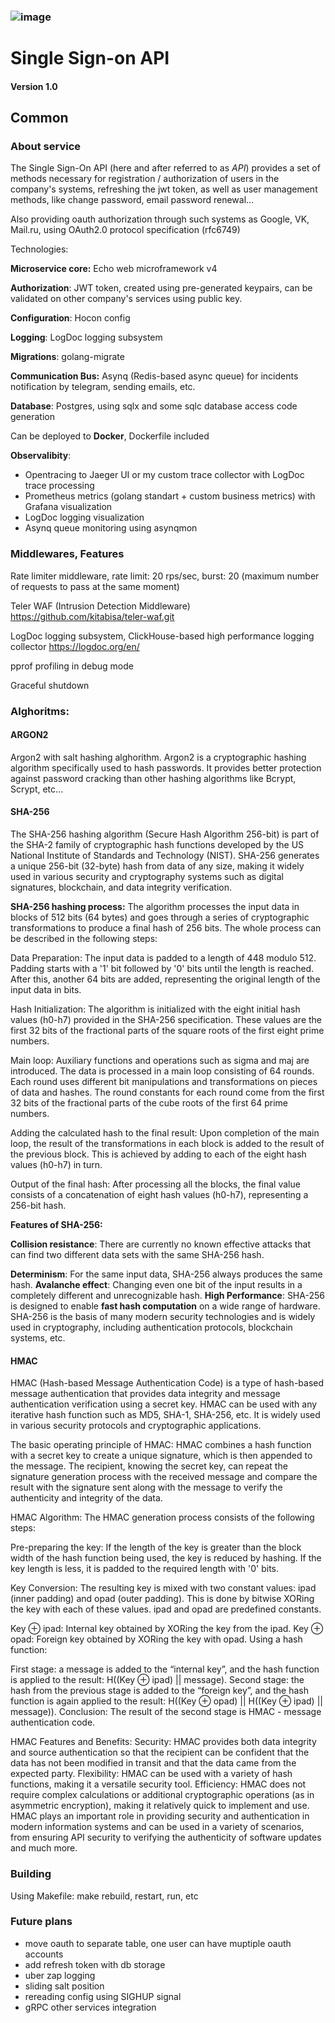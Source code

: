### ![image](https://github.com/SandQuattro/golang-sso/assets/31468131/4454c9ac-4dcd-405a-a3cf-8e92cb2bd170)
# Single Sign-on API
#### Version 1.0

## Common

### About service
The Single Sign-On API (here and after referred to as *API*) provides a set of methods necessary for
registration / authorization of users in the company's systems, refreshing the jwt token, as well as user management methods, like change password, email password renewal...

Also providing oauth authorization through such systems as Google, VK, Mail.ru, using OAuth2.0 protocol specification (rfc6749)

Technologies:

**Microservice core:** Echo web microframework v4

**Authorization**: JWT token, created using pre-generated keypairs, can be validated on other company's services using public key. 

**Configuration**: Hocon config

**Logging**: LogDoc logging subsystem

**Migrations**: golang-migrate

**Communication Bus:** Asynq (Redis-based async queue) for incidents notification by telegram, sending emails, etc. 

**Database**: Postgres, using sqlx and some sqlc database access code generation

Can be deployed to **Docker**, Dockerfile included

**Observalibity**: 

- Opentracing to Jaeger UI or my custom trace collector with LogDoc trace processing
- Prometheus metrics (golang standart + custom business metrics) with Grafana visualization
- LogDoc logging visualization
- Asynq queue monitoring using asynqmon 

### Middlewares, Features

Rate limiter middleware, rate limit: 20 rps/sec, burst: 20 (maximum number of requests to pass at the same moment)

Teler WAF (Intrusion Detection Middleware) https://github.com/kitabisa/teler-waf.git

LogDoc logging subsystem, ClickHouse-based high performance logging collector https://logdoc.org/en/

pprof profiling in debug mode

Graceful shutdown

### **Alghoritms**:

#### ARGON2

Argon2 with salt hashing alghorithm. Argon2 is a cryptographic hashing algorithm specifically used to hash passwords. It provides better protection against password cracking than other hashing algorithms like Bcrypt, Scrypt, etc...

#### **SHA-256**

The SHA-256 hashing algorithm (Secure Hash Algorithm 256-bit) is part of the SHA-2 family of cryptographic hash functions developed by the US National Institute of Standards and Technology (NIST). SHA-256 generates a unique 256-bit (32-byte) hash from data of any size, making it widely used in various security and cryptography systems such as digital signatures, blockchain, and data integrity verification.

**SHA-256 hashing process:**
The algorithm processes the input data in blocks of 512 bits (64 bytes) and goes through a series of cryptographic transformations to produce a final hash of 256 bits. The whole process can be described in the following steps:

Data Preparation: The input data is padded to a length of 448 modulo 512. Padding starts with a '1' bit followed by '0' bits until the length is reached. After this, another 64 bits are added, representing the original length of the input data in bits.

Hash Initialization: The algorithm is initialized with the eight initial hash values (h0-h7) provided in the SHA-256 specification. These values are the first 32 bits of the fractional parts of the square roots of the first eight prime numbers.

Main loop: Auxiliary functions and operations such as sigma and maj are introduced. The data is processed in a main loop consisting of 64 rounds. Each round uses different bit manipulations and transformations on pieces of data and hashes. The round constants for each round come from the first 32 bits of the fractional parts of the cube roots of the first 64 prime numbers.

Adding the calculated hash to the final result: Upon completion of the main loop, the result of the transformations in each block is added to the result of the previous block. This is achieved by adding to each of the eight hash values (h0-h7) in turn.

Output of the final hash: After processing all the blocks, the final value consists of a concatenation of eight hash values (h0-h7), representing a 256-bit hash.

**Features of SHA-256:**

**Collision resistance**: There are currently no known effective attacks that can find two different data sets with the same SHA-256 hash.

**Determinism**: For the same input data, SHA-256 always produces the same hash.
**Avalanche effect**: Changing even one bit of the input results in a completely different and unrecognizable hash.
**High Performance**: SHA-256 is designed to enable **fast hash computation** on a wide range of hardware.
SHA-256 is the basis of many modern security technologies and is widely used in cryptography, including authentication protocols, blockchain systems, etc.

#### **HMAC**

HMAC (Hash-based Message Authentication Code) is a type of hash-based message authentication that provides data integrity and message authentication verification using a secret key. HMAC can be used with any iterative hash function such as MD5, SHA-1, SHA-256, etc. It is widely used in various security protocols and cryptographic applications.

The basic operating principle of HMAC:
HMAC combines a hash function with a secret key to create a unique signature, which is then appended to the message. The recipient, knowing the secret key, can repeat the signature generation process with the received message and compare the result with the signature sent along with the message to verify the authenticity and integrity of the data.

HMAC Algorithm:
The HMAC generation process consists of the following steps:

Pre-preparing the key: If the length of the key is greater than the block width of the hash function being used, the key is reduced by hashing. If the key length is less, it is padded to the required length with '0' bits.

Key Conversion: The resulting key is mixed with two constant values: ipad (inner padding) and opad (outer padding). This is done by bitwise XORing the key with each of these values. ipad and opad are predefined constants.

Key ⊕ ipad: Internal key obtained by XORing the key from the ipad.
Key ⊕ opad: Foreign key obtained by XORing the key with opad.
Using a hash function:

First stage: a message is added to the “internal key”, and the hash function is applied to the result: H((Key ⊕ ipad) || message).
Second stage: the hash from the previous stage is added to the “foreign key”, and the hash function is again applied to the result: H((Key ⊕ opad) || H((Key ⊕ ipad) || message)).
Conclusion: The result of the second stage is HMAC - message authentication code.

HMAC Features and Benefits:
Security: HMAC provides both data integrity and source authentication so that the recipient can be confident that the data has not been modified in transit and that the data came from the expected party.
Flexibility: HMAC can be used with a variety of hash functions, making it a versatile security tool.
Efficiency: HMAC does not require complex calculations or additional cryptographic operations (as in asymmetric encryption), making it relatively quick to implement and use.
HMAC plays an important role in providing security and authentication in modern information systems and can be used in a variety of scenarios, from ensuring API security to verifying the authenticity of software updates and much more.

### Building

Using Makefile:  make rebuild, restart, run, etc

### Future plans

- move oauth to separate table, one user can have muptiple oauth accounts
- add refresh token with db storage
- uber zap logging
- sliding salt position
- rereading config using SIGHUP signal
- gRPC other services integration
